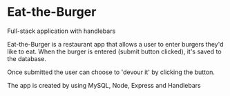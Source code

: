 # Eat-the-Burger
Full-stack application with handlebars

Eat-the-Burger is a restaurant app that allows a user to enter burgers they'd like to eat. When the burger is entered (submit button clicked), it's saved to the database.

Once submitted the user can choose to 'devour it' by clicking the button.

The app is created by using MySQL, Node, Express and Handlebars